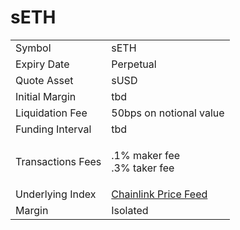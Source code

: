 # sETH

|                   |                                                                                                            |
| ----------------- | ---------------------------------------------------------------------------------------------------------- |
| Symbol            | sETH                                                                                                       |
| Expiry Date       | Perpetual                                                                                                  |
| Quote Asset       | sUSD                                                                                                       |
| Initial Margin    | tbd                                                                                                        |
| Liquidation Fee   | 50bps on notional value                                                                                    |
| Funding Interval  | tbd                                                                                                        |
| Transactions Fees | <p>.1% maker fee<br>.3% taker fee</p>                                                                      |
| Underlying Index  | [Chainlink Price Feed](https://optimistic.etherscan.io/address/0x13e3Ee699D1909E989722E753853AE30b17e08c5) |
| Margin            | Isolated                                                                                                   |

